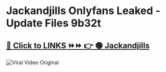 
 # Jackandjills Onlyfans Leaked - Update Files 9b32t

## <h2><a href="https://clipsfans.com/Jackandjills&ref=git">🔗 Click to LINKS ⏩⏩ 👉 🟢 Jackandjills </a></h2>

<a href="https://clipsfans.com/Jackandjills&ref=git" rel="nofollow" data-target="animated-image.originalLink"><img src="https://i.ibb.co.com/xMMVF88/686577567.gif" alt="Viral Video Original" style="max-width: 100%; display: inline-block;" data-target="animated-image.originalImage"></a>

